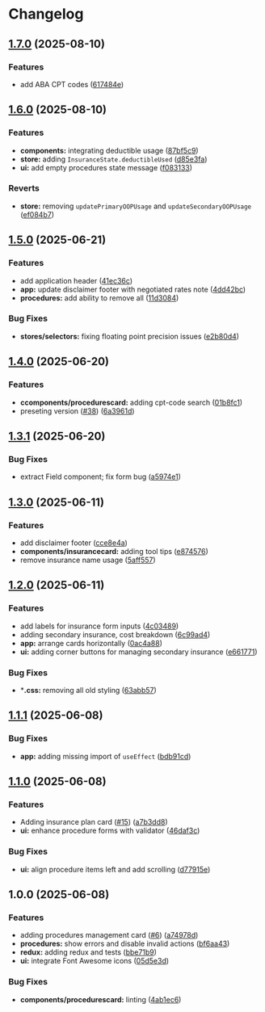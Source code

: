 # Changelog

## [1.7.0](https://github.com/schie/medical-out-of-pocket/compare/v1.6.0...v1.7.0) (2025-08-10)


### Features

* add ABA CPT codes ([617484e](https://github.com/schie/medical-out-of-pocket/commit/617484e1bf1470ba88c358ed98f52b7242f7416b))

## [1.6.0](https://github.com/schie/medical-out-of-pocket/compare/v1.5.0...v1.6.0) (2025-08-10)


### Features

* **components:** integrating deductible usage ([87bf5c9](https://github.com/schie/medical-out-of-pocket/commit/87bf5c91cad42a530eb42eb51e68619d3cee102c))
* **store:** adding `InsuranceState.deductibleUsed` ([d85e3fa](https://github.com/schie/medical-out-of-pocket/commit/d85e3fa06288df601f2d7aec2935ff107d49f285))
* **ui:** add empty procedures state message ([f083133](https://github.com/schie/medical-out-of-pocket/commit/f0831335c032b4cde721d15acb5d66b0c0cafa59))


### Reverts

* **store:** removing `updatePrimaryOOPUsage` and `updateSecondaryOOPUsage` ([ef084b7](https://github.com/schie/medical-out-of-pocket/commit/ef084b752e4aa9c1fb6a3d9c49e0cd8b3d0c88d9))

## [1.5.0](https://github.com/schie/medical-out-of-pocket/compare/v1.4.0...v1.5.0) (2025-06-21)


### Features

* add application header ([41ec36c](https://github.com/schie/medical-out-of-pocket/commit/41ec36c300ee09c6101ff4d389f8beb924eced73))
* **app:** update disclaimer footer with negotiated rates note ([4dd42bc](https://github.com/schie/medical-out-of-pocket/commit/4dd42bcdeed5458d659da1e171881dd63604d4e6))
* **procedures:** add ability to remove all ([11d3084](https://github.com/schie/medical-out-of-pocket/commit/11d3084e9fb07b8a2124647dcf0ba46663cbaabc))


### Bug Fixes

* **stores/selectors:** fixing floating point precision issues ([e2b80d4](https://github.com/schie/medical-out-of-pocket/commit/e2b80d400ea9319f274acd0ba64c63e3f225c4cb))

## [1.4.0](https://github.com/schie/medical-out-of-pocket/compare/v1.3.1...v1.4.0) (2025-06-20)


### Features

* **ccomponents/procedurescard:** adding cpt-code search ([01b8fc1](https://github.com/schie/medical-out-of-pocket/commit/01b8fc1faaa2ded21a573502a6d3b5deb21f85c6))
* preseting version ([#38](https://github.com/schie/medical-out-of-pocket/issues/38)) ([6a3961d](https://github.com/schie/medical-out-of-pocket/commit/6a3961d6086aecd4154cffeeb40aa50ed89d3c97))

## [1.3.1](https://github.com/schie/medical-out-of-pocket/compare/v1.3.0...v1.3.1) (2025-06-20)


### Bug Fixes

* extract Field component; fix form bug ([a5974e1](https://github.com/schie/medical-out-of-pocket/commit/a5974e1d250834d8e9df1fd243cf61fc3631340e))

## [1.3.0](https://github.com/schie/medical-out-of-pocket/compare/v1.2.0...v1.3.0) (2025-06-11)


### Features

* add disclaimer footer ([cce8e4a](https://github.com/schie/medical-out-of-pocket/commit/cce8e4afec374d47cd9e0e6c348d643b49db5f17))
* **components/insurancecard:** adding tool tips ([e874576](https://github.com/schie/medical-out-of-pocket/commit/e874576e97c09b05f56a1bfea55fe0a4808aa0d6))
* remove insurance name usage ([5aff557](https://github.com/schie/medical-out-of-pocket/commit/5aff5574eaedf373b3d15efc152c87c2549cd86e))

## [1.2.0](https://github.com/schie/medical-out-of-pocket/compare/v1.1.1...v1.2.0) (2025-06-11)


### Features

* add labels for insurance form inputs ([4c03489](https://github.com/schie/medical-out-of-pocket/commit/4c034892689d30c6bdd9690cc7e6a7f87bc7222a))
* adding secondary insurance, cost breakdown ([6c99ad4](https://github.com/schie/medical-out-of-pocket/commit/6c99ad43e537fdd498224b6840d01dda805460d6))
* **app:** arrange cards horizontally ([0ac4a88](https://github.com/schie/medical-out-of-pocket/commit/0ac4a88fe07ff66dac62888dcb24861b04a3f24c))
* **ui:** adding corner buttons for managing secondary insurance ([e661771](https://github.com/schie/medical-out-of-pocket/commit/e6617717829dcb608068d8bc34726ec29e29a006))


### Bug Fixes

* ***.css:** removing all old styling ([63abb57](https://github.com/schie/medical-out-of-pocket/commit/63abb57b1bca33c6fa567d393c7300ed98baa35a))

## [1.1.1](https://github.com/schie/medical-out-of-pocket/compare/v1.1.0...v1.1.1) (2025-06-08)


### Bug Fixes

* **app:** adding missing import of `useEffect` ([bdb91cd](https://github.com/schie/medical-out-of-pocket/commit/bdb91cd0a01a929b7cae39b2460b140ceddb73f5))

## [1.1.0](https://github.com/schie/medical-out-of-pocket/compare/v1.0.0...v1.1.0) (2025-06-08)


### Features

* Adding insurance plan card ([#15](https://github.com/schie/medical-out-of-pocket/issues/15)) ([a7b3dd8](https://github.com/schie/medical-out-of-pocket/commit/a7b3dd891c6b11c0fcae56aa0ac9ef05174cac3a))
* **ui:** enhance procedure forms with validator ([46daf3c](https://github.com/schie/medical-out-of-pocket/commit/46daf3c692480b36aa5858031ca5038a2c247eb3))


### Bug Fixes

* **ui:** align procedure items left and add scrolling ([d77915e](https://github.com/schie/medical-out-of-pocket/commit/d77915ee6e688a1c0f6736cbf7d27e2980c2e531))

## 1.0.0 (2025-06-08)


### Features

* adding procedures management card ([#6](https://github.com/schie/medical-out-of-pocket/issues/6)) ([a74978d](https://github.com/schie/medical-out-of-pocket/commit/a74978d513d55b7166f1b7b11e0ae21975355c33))
* **procedures:** show errors and disable invalid actions ([bf6aa43](https://github.com/schie/medical-out-of-pocket/commit/bf6aa436e6659bb5e32a05ffaaaff01f8904e875))
* **redux:** adding redux and tests ([bbe71b9](https://github.com/schie/medical-out-of-pocket/commit/bbe71b928d36adec6298557aa9dc359a474807a1))
* **ui:** integrate Font Awesome icons ([05d5e3d](https://github.com/schie/medical-out-of-pocket/commit/05d5e3d2903ce1561e3683e8aceceb08366985de))


### Bug Fixes

* **components/procedurescard:** linting ([4ab1ec6](https://github.com/schie/medical-out-of-pocket/commit/4ab1ec6599fe94490b38cd8fce2dede0ae1b8910))
